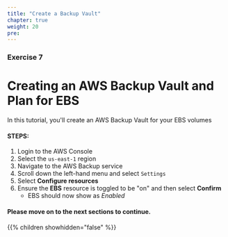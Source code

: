 ```yaml
---
title: "Create a Backup Vault"
chapter: true
weight: 20
pre:
---
```


### Exercise 7

# Creating an AWS Backup Vault and Plan for EBS

In this tutorial, you'll create an AWS Backup Vault for your EBS volumes

#### STEPS:
1. Login to the AWS Console
2. Select the `us-east-1` region
3. Navigate to the AWS Backup service
4. Scroll down the left-hand menu and select `Settings` 
5. Select **Configure resources**
6. Ensure the **EBS** resource is toggled to be "on" and then select **Confirm**
    - EBS should now show as *Enabled*

#### Please move on to the next sections to continue.

{{% children showhidden="false" %}}

